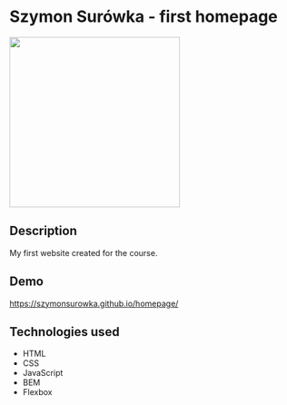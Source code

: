 # Szymon Surówka - first homepage
<image src="images/zdjęcie.jpg" width="300">

## Description
My first website created for the course.

## Demo 
https://szymonsurowka.github.io/homepage/

## Technologies used

- HTML
- CSS
- JavaScript
- BEM
- Flexbox

